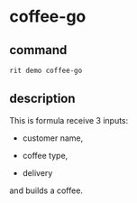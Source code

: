 # coffee-go

## command

```bash
rit demo coffee-go
```

## description

This is formula receive 3 inputs:

- customer name,

- coffee type,

- delivery

and builds a coffee.

